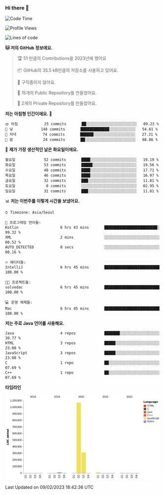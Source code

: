 ### Hi there 👋

<!--
**otm0937/otm0937** is a ✨ _special_ ✨ repository because its `README.md` (this file) appears on your GitHub profile.

Here are some ideas to get you started:

- 🔭 I’m currently working on ...
- 🌱 I’m currently learning ...
- 👯 I’m looking to collaborate on ...
- 🤔 I’m looking for help with ...
- 💬 Ask me about ...
- 📫 How to reach me: ...
- 😄 Pronouns: ...
- ⚡ Fun fact: ...
-->

  <!--START_SECTION:waka-->
![Code Time](http://img.shields.io/badge/Code%20Time-922%20hrs%2030%20mins-blue)

![Profile Views](http://img.shields.io/badge/Profile%20Views-0-blue)

![Lines of code](https://img.shields.io/badge/%EC%A0%80%EB%8A%94%20%EC%97%AC%ED%83%9C%EA%B9%8C%EC%A7%80%20-1%20Million%20%EC%A4%84%EC%9D%98%20%EC%BD%94%EB%93%9C%EB%A5%BC%20%EC%9E%91%EC%84%B1%ED%96%88%EC%96%B4%EC%9A%94.-blue)

**🐱 저의 GitHub 정보에요.** 

> 🏆 51 만큼의 Contributions을 2023년에 했어요
 > 
> 📦 GitHub의 35.5 kB만큼의 저장소를 사용하고 있어요. 
 > 
> 🚫 구직중이지 않아요.
 > 
> 📜 15개의 Public Repository를 만들었어요. 
 > 
> 🔑 2개의 Private Repository를 만들었어요.  
 > 
**저는 아침형 인간이에요. 🐤** 

```text
🌞 아침            25 commits       ██░░░░░░░░░░░░░░░░░░░░░░░   09.23 % 
🌆 낮　           148 commits       █████████████░░░░░░░░░░░░   54.61 % 
🌃 저녁            74 commits       ██████░░░░░░░░░░░░░░░░░░░   27.31 % 
🌙 밤　            24 commits       ██░░░░░░░░░░░░░░░░░░░░░░░   08.86 % 

```
📅 **제가 가장 생산적인 날은 화요일이에요.** 

```text
월요일             52 commits       ████░░░░░░░░░░░░░░░░░░░░░   19.19 % 
화요일             53 commits       █████░░░░░░░░░░░░░░░░░░░░   19.56 % 
수요일             48 commits       ████░░░░░░░░░░░░░░░░░░░░░   17.71 % 
목요일             46 commits       ████░░░░░░░░░░░░░░░░░░░░░   16.97 % 
금요일             32 commits       ███░░░░░░░░░░░░░░░░░░░░░░   11.81 % 
토요일              8 commits       ░░░░░░░░░░░░░░░░░░░░░░░░░   02.95 % 
일요일             32 commits       ███░░░░░░░░░░░░░░░░░░░░░░   11.81 % 

```


📊 **저는 이번주를 이렇게 시간을 보냈어요.** 

```text
⌚︎ Timezone: Asia/Seoul

💬 프로그래밍 언어들: 
Kotlin                   6 hrs 43 mins       ████████████████████████░   99.32 % 
XML                      2 mins              ░░░░░░░░░░░░░░░░░░░░░░░░░   00.52 % 
AUTO_DETECTED            0 secs              ░░░░░░░░░░░░░░░░░░░░░░░░░   00.16 % 

🔥 에디터들: 
IntelliJ                 6 hrs 45 mins       █████████████████████████   100.00 % 

🐱‍💻 프로젝트들: 
solvedac                 6 hrs 45 mins       █████████████████████████   100.00 % 

💻 운영 체제들: 
Mac                      6 hrs 45 mins       █████████████████████████   100.00 % 

```

**저는 주로 Java 언어를 사용해요.** 

```text
Java                     4 repos             ███████░░░░░░░░░░░░░░░░░░   30.77 % 
HTML                     3 repos             █████░░░░░░░░░░░░░░░░░░░░   23.08 % 
JavaScript               3 repos             █████░░░░░░░░░░░░░░░░░░░░   23.08 % 
C                        1 repo              ██░░░░░░░░░░░░░░░░░░░░░░░   07.69 % 
C++                      1 repo              ██░░░░░░░░░░░░░░░░░░░░░░░   07.69 % 

```


**타임라인**

![Chart not found](https://raw.githubusercontent.com/otm0937/otm0937/main/charts/bar_graph.png) 


 Last Updated on 09/02/2023 18:42:36 UTC
<!--END_SECTION:waka-->
